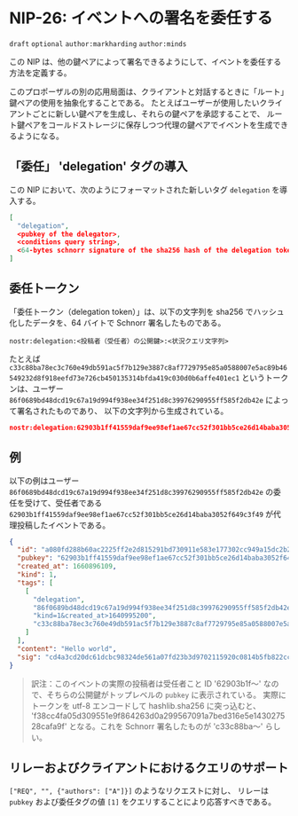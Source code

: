 # NIP-26: イベントへの署名を委任する

`draft` `optional` `author:markharding` `author:minds`

この NIP は、他の鍵ペアによって署名できるようにして、イベントを委任する方法を定義する。

このプロポーザルの別の応用局面は、クライアントと対話するときに「ルート」鍵ペアの使用を抽象化することである。
たとえばユーザーが使用したいクライアントごとに新しい鍵ペアを生成し、それらの鍵ペアを承認することで、
ルート鍵ペアをコールドストレージに保存しつつ代理の鍵ペアでイベントを生成できるようになる。

## 「委任」 'delegation' タグの導入

この NIP において、次のようにフォーマットされた新しいタグ `delegation` を導入する。

```json
[
  "delegation",
  <pubkey of the delegator>,
  <conditions query string>,
  <64-bytes schnorr signature of the sha256 hash of the delegation token>
]
```

## 委任トークン

「委任トークン（delegation token）」は、以下の文字列を sha256 でハッシュ化したデータを、64 バイトで Schnorr 署名したものである。

```
nostr:delegation:<投稿者（受任者）の公開鍵>:<状況クエリ文字列>
```

たとえば `c33c88ba78ec3c760e49db591ac5f7b129e3887c8af7729795e85a0588007e5ac89b46549232d8f918eefd73e726cb450135314bfda419c030d0b6affe401ec1` 
というトークンは、ユーザー `86f0689bd48dcd19c67a19d994f938ee34f251d8c39976290955ff585f2db42e` によって署名されたものであり、
以下の文字列から生成されている。

```json
nostr:delegation:62903b1ff41559daf9ee98ef1ae67cc52f301bb5ce26d14baba3052f649c3f49:kind=1&created_at>1640995200
```

## 例

以下の例はユーザー `86f0689bd48dcd19c67a19d994f938ee34f251d8c39976290955ff585f2db42e` の委任を受けて、受任者である `62903b1ff41559daf9ee98ef1ae67cc52f301bb5ce26d14baba3052f649c3f49` が代理投稿したイベントである。

```json
{
  "id": "a080fd288b60ac2225ff2e2d815291bd730911e583e177302cc949a15dc2b2dc",
  "pubkey": "62903b1ff41559daf9ee98ef1ae67cc52f301bb5ce26d14baba3052f649c3f49",
  "created_at": 1660896109,
  "kind": 1,
  "tags": [
    [
      "delegation",
      "86f0689bd48dcd19c67a19d994f938ee34f251d8c39976290955ff585f2db42e",
      "kind=1&created_at>1640995200",
      "c33c88ba78ec3c760e49db591ac5f7b129e3887c8af7729795e85a0588007e5ac89b46549232d8f918eefd73e726cb450135314bfda419c030d0b6affe401ec1"
    ]
  ],
  "content": "Hello world",
  "sig": "cd4a3cd20dc61dcbc98324de561a07fd23b3d9702115920c0814b5fb822cc5b7c5bcdaf3fa326d24ed50c5b9c8214d66c75bae34e3a84c25e4d122afccb66eb6"
}
```

> 訳注：このイベントの実際の投稿者は受任者こと ID '62903b1f〜' なので、そちらの公開鍵がトップレベルの `pubkey` に表示されている。
実際にトークンを utf-8 エンコードして hashlib.sha256 に突っ込むと、
'f38cc4fa05d309551e9f864263d0a299567091a7bed316e5e143027528cafa9f' となる。これを Schnorr 署名したものが 'c33c88ba〜' らしい。


## リレーおよびクライアントにおけるクエリのサポート

`["REQ", "", {"authors": ["A"]}]` のようなリクエストに対し、
リレーは `pubkey` および委任タグの値 `[1]` をクエリすることにより応答すべきである。
